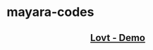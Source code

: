 # mayara-codes

<div align="center">
  <h2>
      <a  href="https://lovt-dari-alves.netlify.app/">Lovt - Demo</a>  
  </h2>
</div>
